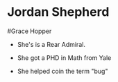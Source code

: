 # Jordan Shepherd

#Grace Hopper
* She's is a Rear Admiral.

* She got a PHD in Math from Yale

* She helped coin the term "bug"
